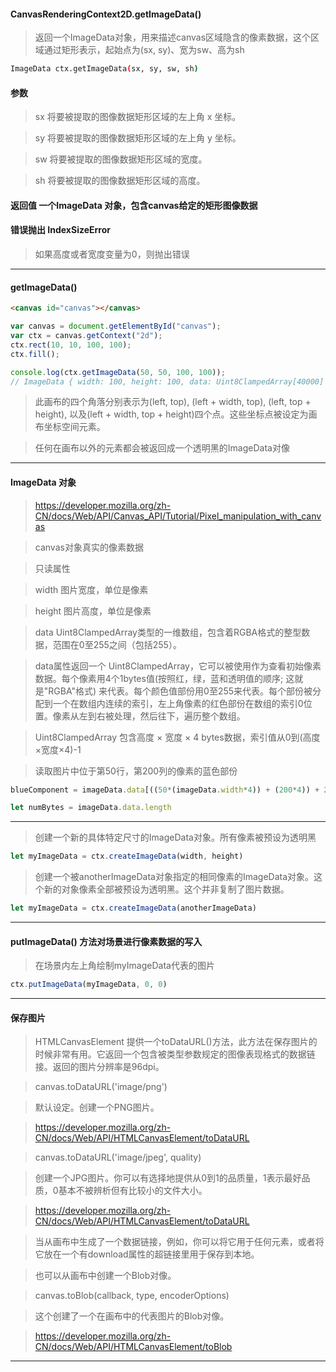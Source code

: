 #### CanvasRenderingContext2D.getImageData()

>返回一个ImageData对象，用来描述canvas区域隐含的像素数据，这个区域通过矩形表示，起始点为(sx, sy)、宽为sw、高为sh

```bash
ImageData ctx.getImageData(sx, sy, sw, sh)
```

#### 参数
>sx 将要被提取的图像数据矩形区域的左上角 x 坐标。

>sy 将要被提取的图像数据矩形区域的左上角 y 坐标。

>sw 将要被提取的图像数据矩形区域的宽度。

>sh 将要被提取的图像数据矩形区域的高度。

#### 返回值 一个ImageData 对象，包含canvas给定的矩形图像数据

#### 错误抛出 IndexSizeError
>如果高度或者宽度变量为0，则抛出错误

***

#### getImageData()
```html
<canvas id="canvas"></canvas>
```
```javascript
var canvas = document.getElementById("canvas");
var ctx = canvas.getContext("2d");
ctx.rect(10, 10, 100, 100);
ctx.fill();

console.log(ctx.getImageData(50, 50, 100, 100));
// ImageData { width: 100, height: 100, data: Uint8ClampedArray[40000] }
```
>此画布的四个角落分别表示为(left, top), (left + width, top), (left, top + height), 以及(left + width, top + height)四个点。这些坐标点被设定为画布坐标空间元素。

>任何在画布以外的元素都会被返回成一个透明黑的ImageData对像


***

#### ImageData 对象
>https://developer.mozilla.org/zh-CN/docs/Web/API/Canvas_API/Tutorial/Pixel_manipulation_with_canvas

>canvas对象真实的像素数据

>只读属性

>width 图片宽度，单位是像素

>height 图片高度，单位是像素

>data  Uint8ClampedArray类型的一维数组，包含着RGBA格式的整型数据，范围在0至255之间（包括255）。

>data属性返回一个 Uint8ClampedArray，它可以被使用作为查看初始像素数据。每个像素用4个1bytes值(按照红，绿，蓝和透明值的顺序; 这就是"RGBA"格式) 来代表。每个颜色值部份用0至255来代表。每个部份被分配到一个在数组内连续的索引，左上角像素的红色部份在数组的索引0位置。像素从左到右被处理，然后往下，遍历整个数组。

>Uint8ClampedArray  包含高度 × 宽度 × 4 bytes数据，索引值从0到(高度×宽度×4)-1

>读取图片中位于第50行，第200列的像素的蓝色部份

```javascript
blueComponent = imageData.data[((50*(imageData.width*4)) + (200*4)) + 2]

let numBytes = imageData.data.length
```

***

>创建一个新的具体特定尺寸的ImageData对象。所有像素被预设为透明黑

```javascript
let myImageData = ctx.createImageData(width, height)
```

>创建一个被anotherImageData对象指定的相同像素的ImageData对象。这个新的对象像素全部被预设为透明黑。这个并非复制了图片数据。

```javascript
let myImageData = ctx.createImageData(anotherImageData)
```

***

#### putImageData() 方法对场景进行像素数据的写入
>在场景内左上角绘制myImageData代表的图片

```javascript
ctx.putImageData(myImageData, 0, 0)
```

***

####  保存图片
>HTMLCanvasElement  提供一个toDataURL()方法，此方法在保存图片的时候非常有用。它返回一个包含被类型参数规定的图像表现格式的数据链接。返回的图片分辨率是96dpi。

>canvas.toDataURL('image/png')

>默认设定。创建一个PNG图片。

>https://developer.mozilla.org/zh-CN/docs/Web/API/HTMLCanvasElement/toDataURL

>canvas.toDataURL('image/jpeg', quality)

>创建一个JPG图片。你可以有选择地提供从0到1的品质量，1表示最好品质，0基本不被辨析但有比较小的文件大小。

>https://developer.mozilla.org/zh-CN/docs/Web/API/HTMLCanvasElement/toDataURL

>当从画布中生成了一个数据链接，例如，你可以将它用于任何<image>元素，或者将它放在一个有download属性的超链接里用于保存到本地。

>也可以从画布中创建一个Blob对像。

>canvas.toBlob(callback, type, encoderOptions)

>这个创建了一个在画布中的代表图片的Blob对像。

>https://developer.mozilla.org/zh-CN/docs/Web/API/HTMLCanvasElement/toBlob

***